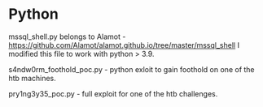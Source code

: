 # Python
mssql_shell.py belongs to Alamot - https://github.com/Alamot/alamot.github.io/tree/master/mssql_shell
I modified this file to work with python > 3.9.

s4ndw0rm_foothold_poc.py - python exloit to gain foothold on one of the htb machines.

pry1ng3y35_poc.py - full exploit for one of the htb challenges.
